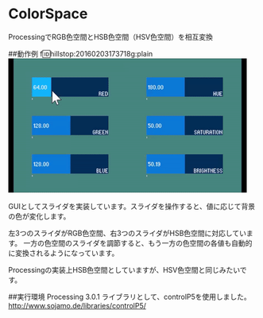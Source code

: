 # ColorSpace
ProcessingでRGB色空間とHSB色空間（HSV色空間）を相互変換

##動作例
 f:id:hillstop:20160203173718g:plain
![image_alt_text](ColorSpace_demo.gif)

GUIとしてスライダを実装しています。スライダを操作すると、値に応じて背景の色が変化します。

左3つのスライダがRGB色空間、右3つのスライダがHSB色空間に対応しています。
一方の色空間のスライダを調節すると、もう一方の色空間の各値も自動的に変換されるようになっています。

Processingの実装上HSB色空間としていますが、HSV色空間と同じみたいです。

##実行環境
Processing 3.0.1
ライブラリとして、controlP5を使用しました。
http://www.sojamo.de/libraries/controlP5/
